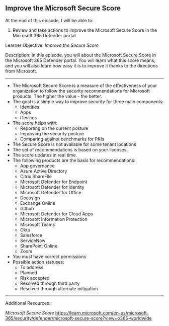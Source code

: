 ## Improve the Microsoft Secure Score
At the end of this episode, I will be able to:    

1. Review and take actions to improve the Microsoft Secure Score in the Microsoft 365 Defender portal

Learner Objective: *Improve the Secure Score*    

Description: In this episode, you will about the Microsoft Secure Score in the Microsoft 365 Defender portal. You will learn what this score means, and you will also learn how easy it is to improve it thanks to the directions from Microsoft. 

--------  

* The Microsoft Secure Score is a measure of the effectiveness of your organization to follow the security recommendations for Microsoft products. The higher the value - the better. 
* The goal is a simple way to improve security for three main components: 
	- Identities 
	- Apps
	- Devices  
* The score helps with: 
	- Reporting on the current posture
	- Improving the security posture 
	- Comparing against benchmarks for PKIs
* The Secure Score is not available for some tenant locations 
* The set of recommendations is based on your licenses 
* The score updates in real time. 
* The following products are the basis for recommendations: 
	- App governance
	- Azure Active Directory
	- Citrix ShareFile
	- Microsoft Defender for Endpoint
	- Microsoft Defender for Identity
	- Microsoft Defender for Office
	- Docusign
	- Exchange Online
	- Github
	- Microsoft Defender for Cloud Apps
	- Microsoft Information Protection
	- Microsoft Teams
	- Okta
	- Salesforce
	- ServiceNow
	- SharePoint Online
	- Zoom
* You must have correct permissions 
* Possible action statuses:
	- To address
	- Planned
	- Risk accepted
	- Resolved through third party
	- Resolved through alternate mitigation 

-----------

Additional Resources:

*Microsoft Secure Score*
https://learn.microsoft.com/en-us/microsoft-365/security/defender/microsoft-secure-score?view=o365-worldwide